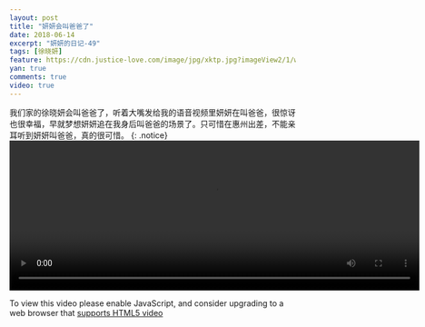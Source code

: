 ```yaml
---
layout: post
title: "妍妍会叫爸爸了"
date: 2018-06-14
excerpt: "妍妍的日记-49"
tags: [徐晓妍]
feature: https://cdn.justice-love.com/image/jpg/xktp.jpg?imageView2/1/w/1200/h/500
yan: true
comments: true
video: true
---
```

我们家的徐晓妍会叫爸爸了，听着大嘴发给我的语音视频里妍妍在叫爸爸，很惊讶也很幸福，早就梦想妍妍追在我身后叫爸爸的场景了。只可惜在惠州出差，不能亲耳听到妍妍叫爸爸，真的很可惜。
{: .notice}
<video id="my-video" class="video-js vjs-16-9 clipboard" controls preload="auto" width="722" height="264" data-setup="{}">
    <source src="{{ site.staticUrl }}/yanyan/video/jiaobaba.mp4" type='video/mp4'>
    <p class="vjs-no-js">
      To view this video please enable JavaScript, and consider upgrading to a web browser that
      <a href="http://videojs.com/html5-video-support/" target="_blank">supports HTML5 video</a>
    </p>
</video>

